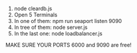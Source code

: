 1. node cleardb.js
2. Open 5 Terminals
3. In one of them: npm run seaport listen 9090
4. In tree of them: node server.js
5. In the last one: node loadbalancer.js

MAKE SURE YOUR PORTS 6000 and 9090 are free!